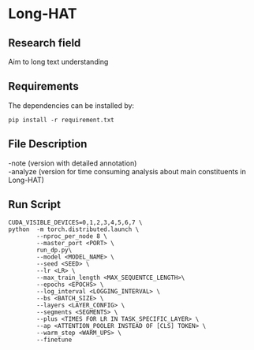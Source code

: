 # Long-HAT
## Research field
Aim to long text understanding

## Requirements
The dependencies can be installed by:
```
pip install -r requirement.txt
```

## File Description
-note (version with detailed annotation)  
-analyze (version for time consuming analysis about main constituents in Long-HAT)

## Run Script
```
CUDA_VISIBLE_DEVICES=0,1,2,3,4,5,6,7 \
python  -m torch.distributed.launch \
        --nproc_per_node 8 \
        --master_port <PORT> \
        run_dp.py\
        --model <MODEL_NAME> \ 
        --seed <SEED> \
        --lr <LR> \
        --max_train_length <MAX_SEQUENTCE_LENGTH>\
        --epochs <EPOCHS> \
        --log_interval <LOGGING_INTERVAL> \
        --bs <BATCH_SIZE> \
        --layers <LAYER_CONFIG> \
        --segments <SEGMENTS> \
        --plus <TIMES FOR LR IN TASK_SPECIFIC_LAYER> \
        --ap <ATTENTION_POOLER INSTEAD OF [CLS] TOKEN> \
        --warm_step <WARM_UPS> \
        --finetune
```

